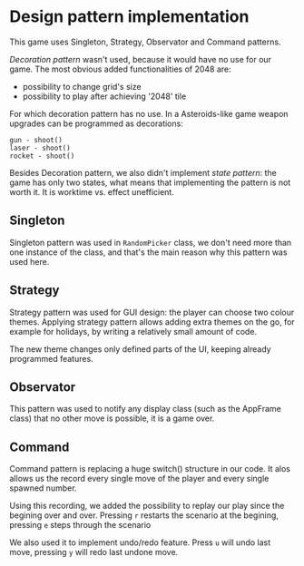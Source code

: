 # Design pattern implementation <a id="DP"></a>

This game uses Singleton, Strategy, Observator and Command patterns.

*Decoration pattern* wasn't used, because it would have no use for our game. The most obvious added functionalities of 2048 are:
- possibility to change grid's size
- possibility to play after achieving '2048' tile

For which decoration pattern has no use.
In a Asteroids-like game weapon upgrades can be programmed as decorations:
```
gun - shoot()
laser - shoot()
rocket - shoot()
```

Besides Decoration pattern, we also didn't implement *state pattern*: the game has only two states, what means that implementing the pattern is not worth it. It is worktime vs. effect unefficient.

## Singleton<a id="Singleton"></a>

Singleton pattern was used in `RandomPicker` class, we don't need more than one instance of the class, and that's the main reason why this pattern was used here.

## Strategy<a id="Strategy"></a>

Strategy pattern was used for GUI design: the player can choose two colour themes. Applying strategy pattern allows adding extra themes on the go, for example for holidays, by writing a relatively small amount of code.



The new theme changes only defined parts of the UI, keeping already programmed features.

## Observator<a id="Observator"></a>

This pattern was used to notify any display class (such as the AppFrame class) that no other move is possible,
it is a game over.


## Command<a id="Command"></a>

Command pattern is replacing a huge switch() structure in our code. It alos allows us the record
every single move of the player and every single spawned number.

Using this recording, we added the possibility to replay our play since the begining over and over.
Pressing `r` restarts the scenario at the begining, pressing `e` steps through the scenario

We also used it to implement undo/redo feature.
Press `u` will undo last move, pressing `y` will redo last undone move.
